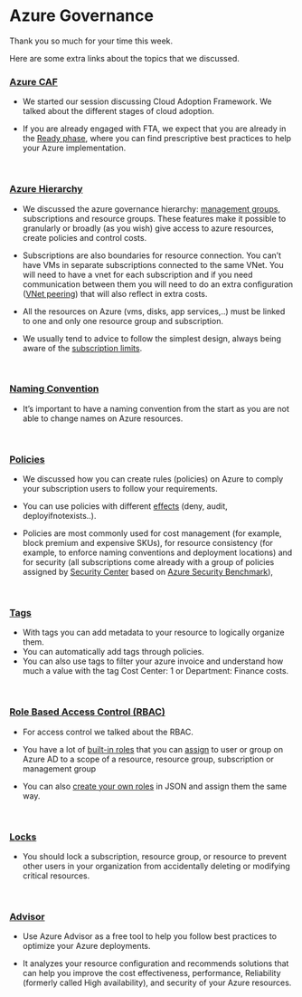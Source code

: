 # Azure Governance

Thank you so much for your time this week.

Here are some extra links about the topics that we discussed.

### [Azure CAF](https://aka.ms/caf) 

*	We started our session discussing Cloud Adoption Framework. We talked about the different stages of cloud adoption. 

*	If you are already engaged with FTA, we expect that you are already in the [Ready phase](https://docs.microsoft.com/en-us/azure/cloud-adoption-framework/ready/enterprise-scale/design-guidelines), where you can find prescriptive best practices to help your Azure implementation.

<br>

### [Azure Hierarchy](https://docs.microsoft.com/en-us/azure/cloud-adoption-framework/decision-guides/subscriptions/) 
*	We discussed the azure governance hierarchy: [management groups](https://docs.microsoft.com/en-us/azure/governance/management-groups/overview), subscriptions and resource groups. These features make it possible to granularly or broadly (as you wish) give access to azure resources, create policies and control costs. 

*	Subscriptions are also boundaries for resource connection. You can’t have VMs in separate subscriptions connected to the same VNet. You will need to have a vnet for each subscription and if you need communication between them you will need to do an extra configuration ([VNet peering](https://docs.microsoft.com/en-us/azure/virtual-network/virtual-network-peering-overview)) that will also reflect in extra costs.

* All the resources on Azure (vms, disks, app services,..) must be linked to one and only one resource group and subscription.

* We usually tend to advice to follow the simplest design, always being aware of the [subscription limits](https://docs.microsoft.com/en-us/azure/azure-resource-manager/management/azure-subscription-service-limits). 

<br>

### [Naming Convention](https://docs.microsoft.com/en-us/azure/cloud-adoption-framework/ready/azure-best-practices/resource-naming)
* It’s important to have a naming convention from the start as you are not able to change names on Azure resources.

<br>


### [Policies](https://docs.microsoft.com/en-us/azure/governance/policy/overview)
* We discussed how you can create rules (policies) on Azure to comply your subscription users to follow your requirements. 

* You can use policies with different [effects](https://docs.microsoft.com/en-us/azure/governance/policy/concepts/effects) (deny, audit, deployifnotexists..).

* Policies are most commonly used for cost management (for example, block premium and expensive SKUs), for resource consistency (for example, to enforce naming conventions and deployment locations) and for security (all subscriptions come already with a group of policies assigned by [Security Center](https://docs.microsoft.com/en-us/azure/security-center/security-center-introduction) based on [Azure Security Benchmark](https://docs.microsoft.com/en-us/azure/security-center/recommendations-reference)), 

<br>


### [Tags](https://docs.microsoft.com/en-us/azure/cloud-adoption-framework/decision-guides/resource-tagging/?toc=/azure/azure-resource-manager/management/toc.json)
* With tags you can add metadata to your resource to logically organize them.
* You can automatically add tags through policies. 
* You can also use tags to filter your azure invoice and understand how much a value with the tag Cost Center: 1 or Department: Finance costs. 

<br>



### [Role Based Access Control (RBAC)](https://docs.microsoft.com/en-us/azure/role-based-access-control/overview)
* For access control we talked about the RBAC.

* You have a lot of [built-in roles](https://docs.microsoft.com/en-us/azure/role-based-access-control/built-in-roles) that you can [assign](https://docs.microsoft.com/en-us/azure/role-based-access-control/role-assignments-portal?tabs=current) to user or group on Azure AD to a scope of a resource, resource group, subscription or management group

* You can also [create your own roles](https://docs.microsoft.com/en-us/azure/role-based-access-control/custom-roles) in JSON and assign them the same way.

<br>


### [Locks](https://docs.microsoft.com/en-us/azure/azure-resource-manager/management/lock-resources?tabs=json)
* You should lock a subscription, resource group, or resource to prevent other users in your organization from accidentally deleting or modifying critical resources.

<br>


### [Advisor](https://docs.microsoft.com/en-us/azure/advisor/advisor-overview)
* Use Azure Advisor as a free tool to help you follow best practices to optimize your Azure deployments. 

* It analyzes your resource configuration and recommends solutions that can help you improve the cost effectiveness, performance, Reliability (formerly called High availability), and security of your Azure resources.
